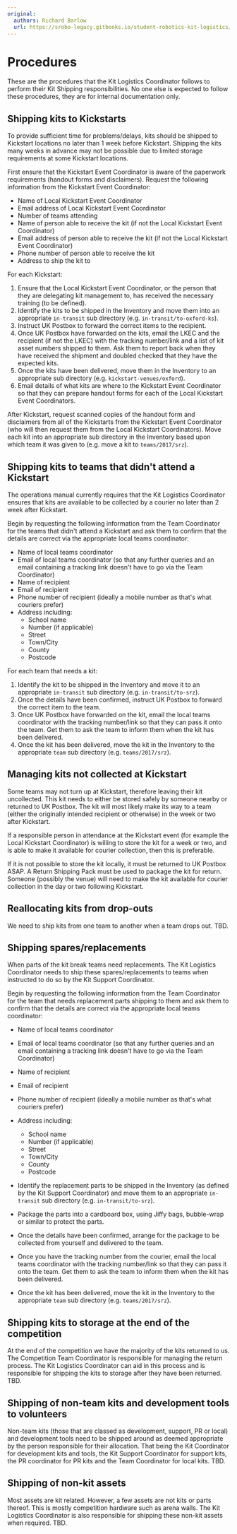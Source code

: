 ```yaml
---
original:
  authors: Richard Barlow
  url: https://srobo-legacy.gitbooks.io/student-robotics-kit-logistics/kit-transport/procedures.html
---
```

# Procedures

These are the procedures that the Kit Logistics Coordinator follows to perform their Kit Shipping responsibilities. No one else is expected to follow these procedures, they are for internal documentation only.

## Shipping kits to Kickstarts

To provide sufficient time for problems/delays, kits should be shipped to Kickstart locations no later than 1 week before Kickstart. Shipping the kits many weeks in advance may not be possible due to limited storage requirements at some Kickstart locations.

First ensure that the Kickstart Event Coordinator is aware of the paperwork requirements (handout forms and disclaimers). Request the following information from the Kickstart Event Coordinator:

* Name of Local Kickstart Event Coordinator
* Email address of Local Kickstart Event Coordinator
* Number of teams attending
* Name of person able to receive the kit (if not the Local Kickstart Event Coordinator)
* Email address of person able to receive the kit (if not the Local Kickstart Event Coordinator)
* Phone number of person able to receive the kit
* Address to ship the kit to

For each Kickstart:

1. Ensure that the Local Kickstart Event Coordinator, or the person that they are delegating kit management to, has received the necessary training (to be defined).
2. Identify the kits to be shipped in the Inventory and move them into an appropriate `in-transit` sub directory (e.g. `in-transit/to-oxford-ks`).
3. Instruct UK Postbox to forward the correct items to the recipient.
4. Once UK Postbox have forwarded on the kits, email the LKEC and the recipient (if not the LKEC) with the tracking number/link and a list of kit asset numbers shipped to them. Ask them to report back when they have received the shipment and doubled checked that they have the expected kits.
5. Once the kits have been delivered, move them in the Inventory to an appropriate sub directory (e.g. `kickstart-venues/oxford`).
6. Email details of what kits are where to the Kickstart Event Coordinator so that they can prepare handout forms for each of the Local Kickstart Event Coordinators.

After Kickstart, request scanned copies of the handout form and disclaimers from all of the Kickstarts from the Kickstart Event Coordinator (who will then request them from the Local Kickstart Coordinators). Move each kit into an appropriate sub directory in the Inventory based upon which team it was given to (e.g. move a kit to `teams/2017/srz`).

## Shipping kits to teams that didn't attend a Kickstart

The operations manual currently requires that the Kit Logistics Coordinator ensures that kits are available to be collected by a courier no later than 2 week after Kickstart.

Begin by requesting the following information from the Team Coordinator for the teams that didn't attend a Kickstart and ask them to confirm that the details are correct via the appropriate local teams coordinator:

* Name of local teams coordinator
* Email of local teams coordinator (so that any further queries and an email containing a tracking link doesn't have to go via the Team Coordinator)
* Name of recipient
* Email of recipient
* Phone number of recipient (ideally a mobile number as that's what couriers prefer)
* Address including:
    * School name
    * Number (if applicable)
    * Street
    * Town/City
    * County
    * Postcode

For each team that needs a kit:

1. Identify the kit to be shipped in the Inventory and move it to an appropriate `in-transit` sub directory (e.g. `in-transit/to-srz`).
2. Once the details have been confirmed, instruct UK Postbox to forward the correct item to the team.
3. Once UK Postbox have forwarded on the kit, email the local teams coordinator with the tracking number/link so that they can pass it onto the team. Get them to ask the team to inform them when the kit has been delivered.
4. Once the kit has been delivered, move the kit in the Inventory to the appropriate `team` sub directory (e.g. `teams/2017/srz`).

## Managing kits not collected at Kickstart

Some teams may not turn up at Kickstart, therefore leaving their kit uncollected. This kit needs to either be stored safely by someone nearby or returned to UK Postbox. The kit will most likely make its way to a team (either the originally intended recipient or otherwise) in the week or two after Kickstart.

If a responsible person in attendance at the Kickstart event (for example the Local Kickstart Coordinator) is willing to store the kit for a week or two, and is able to make it available for courier collection, then this is preferable.

If it is not possible to store the kit locally, it must be returned to UK Postbox ASAP. A Return Shipping Pack must be used to package the kit for return. Someone (possibly the venue) will need to make the kit available for courier collection in the day or two following Kickstart.

## Reallocating kits from drop-outs

We need to ship kits from one team to another when a team drops out. TBD.

## Shipping spares/replacements

When parts of the kit break teams need replacements. The Kit Logistics Coordinator needs to ship these spares/replacements to teams when instructed to do so by the Kit Support Coordinator.

Begin by requesting the following information from the Team Coordinator for the team that needs replacement parts shipping to them and ask them to confirm that the details are correct via the appropriate local teams coordinator:

* Name of local teams coordinator
* Email of local teams coordinator (so that any further queries and an email containing a tracking link doesn't have to go via the Team Coordinator)
* Name of recipient
* Email of recipient
* Phone number of recipient (ideally a mobile number as that's what couriers prefer)
* Address including:
    * School name
    * Number (if applicable)
    * Street
    * Town/City
    * County
    * Postcode

* Identify the replacement parts to be shipped in the Inventory (as defined by the Kit Support Coordinator) and move them to an appropriate `in-transit` sub directory (e.g. `in-transit/to-srz`).

* Package the parts into a cardboard box, using Jiffy bags, bubble-wrap or similar to protect the parts.

* Once the details have been confirmed, arrange for the package to be collected from yourself and delivered to the team.

* Once you have the tracking number from the courier, email the local teams coordinator with the tracking number/link so that they can pass it onto the team. Get them to ask the team to inform them when the kit has been delivered.

* Once the kit has been delivered, move the kit in the Inventory to the appropriate `team` sub directory (e.g. `teams/2017/srz`).

## Shipping kits to storage at the end of the competition

At the end of the competition we have the majority of the kits returned to us. The Competition Team Coordinator is responsible for managing the return process. The Kit Logistics Coordinator can aid in this process and is responsible for shipping the kits to storage after they have been returned. TBD.

## Shipping of non-team kits and development tools to volunteers

Non-team kits (those that are classed as development, support, PR or local) and development tools need to be shipped around as deemed appropriate by the person responsible for their allocation. That being the Kit Coordinator for development kits and tools, the Kit Support Coordinator for support kits, the PR coordinator for PR kits and the Team Coordinator for local kits. TBD.

## Shipping of non-kit assets

Most assets are kit related. However, a few assets are not kits or parts thereof. This is mostly competition hardware such as arena walls. The Kit Logistics Coordinator is also responsible for shipping these non-kit assets when required. TBD.
